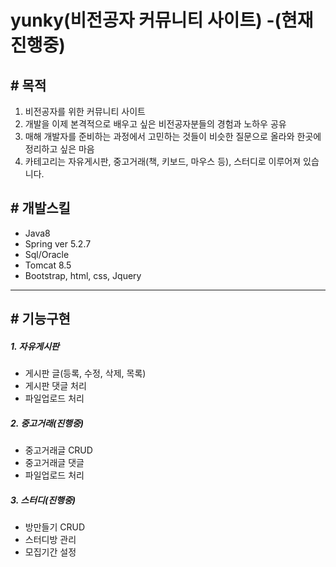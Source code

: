 # yunky(비전공자 커뮤니티 사이트) -(현재 진행중)
## #  목적
1. 비전공자를 위한 커뮤니티 사이트
2. 개발을 이제 본격적으로 배우고 싶은 비전공자분들의 경험과 노하우 공유
3. 매해 개발자를 준비하는 과정에서 고민하는 것들이 비슷한 질문으로 올라와 한곳에 정리하고 싶은 마음
4. 카테고리는 자유게시판, 중고거래(책, 키보드, 마우스 등), 스터디로 이루어져 있습니다.


## # 개발스킬
- Java8
- Spring ver 5.2.7 
- Sql/Oracle
- Tomcat 8.5
- Bootstrap, html, css, Jquery
---
## # 기능구현

##### 1. 자유게시판
- 게시판 글(등록, 수정, 삭제, 목록)
- 게시판 댓글 처리
- 파일업로드 처리

##### 2. 중고거래(진행중)
- 중고거래글 CRUD
- 중고거래글 댓글
- 파일업로드 처리

##### 3. 스터디(진행중)
- 방만들기 CRUD
- 스터디방 관리
- 모집기간 설정
